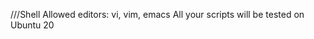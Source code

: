 ///Shell
Allowed editors: vi, vim, emacs	
All your scripts will be tested 	on Ubuntu 20																
